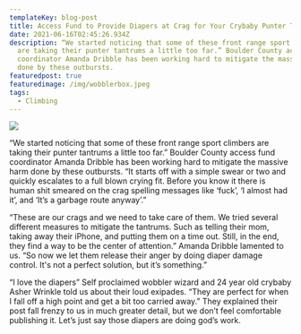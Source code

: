 ```yaml
---
templateKey: blog-post
title: Access Fund to Provide Diapers at Crag for Your Crybaby Punter Tantrums
date: 2021-06-16T02:45:26.934Z
description: “We started noticing that some of these front range sport climbers
  are taking their punter tantrums a little too far.” Boulder County access fund
  coordinator Amanda Dribble has been working hard to mitigate the massive harm
  done by these outbursts.
featuredpost: true
featuredimage: /img/wobblerbox.jpeg
tags:
  - Climbing
---
```

![](/img/wobblerbox.jpeg)

“We started noticing that some of these front range sport climbers are taking their punter tantrums a little too far.” Boulder County access fund coordinator Amanda Dribble has been working hard to mitigate the massive harm done by these outbursts. “It starts off with a simple swear or two and quickly escalates to a full blown crying fit. Before you know it there is human shit smeared on the crag spelling messages like ‘fuck’, ‘I almost had it’, and ‘It’s a garbage route anyway’.”



“These are our crags and we need to take care of them. We tried several different measures to mitigate the tantrums. Such as telling their mom, taking away their iPhone, and putting them on a time out. Still, in the end, they find a way to be the center of attention.” Amanda Dribble lamented to us. “So now we let them release their anger by doing diaper damage control. It's not a perfect solution, but it’s something.”



“I love the diapers” Self proclaimed wobbler wizard and 24 year old crybaby Asher Wrinkle told us about their loud exipades. “They are perfect for when I fall off a high point and get a bit too carried away.” They explained their post fall frenzy to us in much greater detail, but we don’t feel comfortable publishing it. Let’s just say those diapers are doing god’s work.